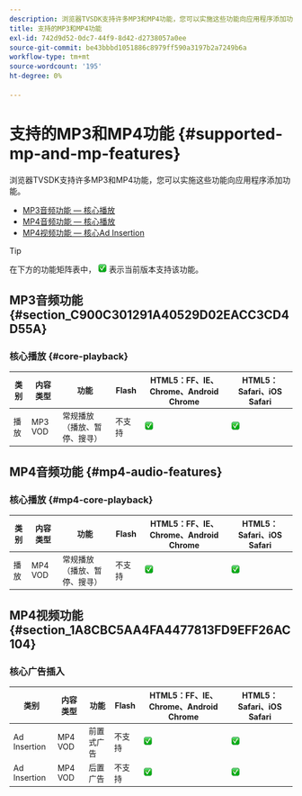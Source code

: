 ```yaml
---
description: 浏览器TVSDK支持许多MP3和MP4功能，您可以实施这些功能向应用程序添加功能。
title: 支持的MP3和MP4功能
exl-id: 742d9d52-0dc7-44f9-8d42-d2738057a0ee
source-git-commit: be43bbbd1051886c8979ff590a3197b2a7249b6a
workflow-type: tm+mt
source-wordcount: '195'
ht-degree: 0%

---
```


# 支持的MP3和MP4功能 {#supported-mp-and-mp-features}

浏览器TVSDK支持许多MP3和MP4功能，您可以实施这些功能向应用程序添加功能。
* [MP3音频功能 — 核心播放](#core-playback)
* [MP4音频功能 — 核心播放](#mp4-audio-features)
* [MP4视频功能 — 核心Ad Insertion](#section_1A8CBC5AA4FA4477813FD9EFF26AC104)

>[!TIP]
>
>在下方的功能矩阵表中， ![支持的图标](assets/supported15.png) 表示当前版本支持该功能。

## MP3音频功能 {#section_C900C301291A40529D02EACC3CD4D55A}

### 核心播放 {#core-playback}

| 类别 | 内容类型 | 功能 | Flash | HTML5：FF、IE、Chrome、Android Chrome | HTML5：Safari、iOS Safari |
|--- |--- |--- |--- |--- |--- |
| 播放 | MP3 VOD | 常规播放（播放、暂停、搜寻） | 不支持 | ![支持的图标](assets/supported15.png) | ![支持的图标](assets/supported15.png) |

## MP4音频功能 {#mp4-audio-features}

### 核心播放 {#mp4-core-playback}

| 类别 | 内容类型 | 功能 | Flash | HTML5：FF、IE、Chrome、Android Chrome | HTML5：Safari、iOS Safari |
|--- |--- |--- |--- |--- |--- |
| 播放 | MP4 VOD | 常规播放（播放、暂停、搜寻） | 不支持 | ![支持的图标](assets/supported15.png) | ![支持的图标](assets/supported15.png) |

## MP4视频功能 {#section_1A8CBC5AA4FA4477813FD9EFF26AC104}

### 核心广告插入

| 类别 | 内容类型 | 功能 | Flash | HTML5：FF、IE、Chrome、Android Chrome | HTML5：Safari、iOS Safari |
|--- |--- |--- |--- |--- |--- |
| Ad Insertion | MP4 VOD | 前置式广告 | 不支持 | ![支持的图标](assets/supported15.png) | ![支持的图标](assets/supported15.png) |
| Ad Insertion | MP4 VOD | 后置广告 | 不支持 | ![支持的图标](assets/supported15.png) | ![支持的图标](assets/supported15.png) |
